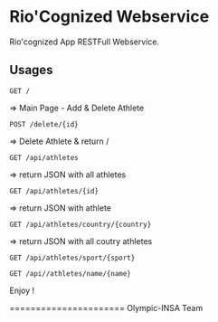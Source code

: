 Rio'Cognized Webservice
======================

Rio'cognized App RESTFull Webservice. 

Usages
-----
`GET /`
 
=> Main Page - Add & Delete Athlete

`POST /delete/{id}`

=> Delete Athlete & return /

`GET /api/athletes`

=> return JSON with all athletes

`GET /api/athletes/{id}`

=> return JSON with athlete

`GET /api/athletes/country/{country}`

=> return JSON with all coutry athletes

`GET /api/athletes/sport/{sport}`

`GET /api//athletes/name/{name}`


Enjoy ! 

======================
Olympic-INSA Team
